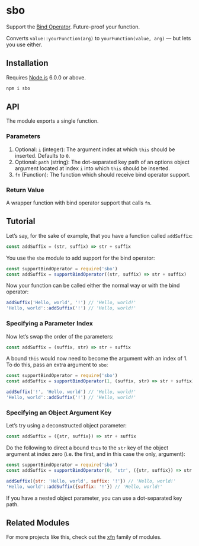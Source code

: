 # sbo

Support the [Bind Operator](https://github.com/tc39/proposal-bind-operator). Future-proof your function.

Converts `value::yourFunction(arg)` to `yourFunction(value, arg)` — but lets you use either.

## Installation

Requires [Node.js](https://nodejs.org/) 6.0.0 or above.

```bash
npm i sbo
```

## API

The module exports a single function.

### Parameters

1. Optional: `i` (integer): The argument index at which `this` should be inserted. Defaults to `0`.
2. Optional: `path` (string): The dot-separated key path of an options object argument located at index `i` into which `this` should be inserted.
3. `fn` (Function): The function which should receive bind operator support.

### Return Value

A wrapper function with bind operator support that calls `fn`.

## Tutorial

Let’s say, for the sake of example, that you have a function called `addSuffix`:

```javascript
const addSuffix = (str, suffix) => str + suffix
```

You use the `sbo` module to add support for the bind operator:

```javascript
const supportBindOperator = require('sbo')
const addSuffix = supportBindOperator((str, suffix) => str + suffix)
```

Now your function can be called either the normal way or with the bind operator:

```javascript
addSuffix('Hello, world', '!') // 'Hello, world!'
'Hello, world'::addSuffix('!') // 'Hello, world!'
```

### Specifying a Parameter Index

Now let’s swap the order of the parameters:

```javascript
const addSuffix = (suffix, str) => str + suffix
```

A bound `this` would now need to become the argument with an index of 1. To do this, pass an extra argument to `sbo`:

```javascript
const supportBindOperator = require('sbo')
const addSuffix = supportBindOperator(1, (suffix, str) => str + suffix)

addSuffix('!', 'Hello, world') // 'Hello, world!'
'Hello, world'::addSuffix('!') // 'Hello, world!'
```

### Specifying an Object Argument Key

Let’s try using a deconstructed object parameter:

```javascript
const addSuffix = ({str, suffix}) => str + suffix
```

Do the following to direct a bound `this` to the `str` key of the object argument at index zero (i.e. the first, and in this case the only, argument):

```javascript
const supportBindOperator = require('sbo')
const addSuffix = supportBindOperator(0, 'str', ({str, suffix}) => str + suffix)

addSuffix({str: 'Hello, world', suffix: '!'}) // 'Hello, world!'
'Hello, world'::addSuffix({suffix: '!'}) // 'Hello, world!'
```

If you have a nested object parameter, you can use a dot-separated key path.

## Related Modules

For more projects like this, check out the [xfn](https://github.com/lamansky/xfn) family of modules.
